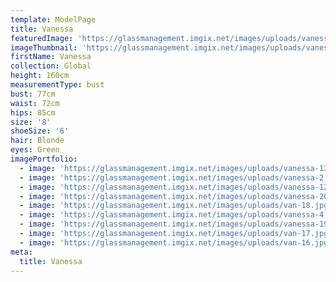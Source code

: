 ```yaml
---
template: ModelPage
title: Vanessa
featuredImage: 'https://glassmanagement.imgix.net/images/uploads/vanessa-7.jpg'
imageThumbnail: 'https://glassmanagement.imgix.net/images/uploads/vanessa-1.jpg'
firstName: Vanessa
collection: Global
height: 160cm
measurementType: bust
bust: 77cm
waist: 72cm
hips: 85cm
size: '8'
shoeSize: '6'
hair: Blonde
eyes: Green
imagePortfolio:
  - image: 'https://glassmanagement.imgix.net/images/uploads/vanessa-13.jpg'
  - image: 'https://glassmanagement.imgix.net/images/uploads/vanessa-2.jpg'
  - image: 'https://glassmanagement.imgix.net/images/uploads/vanessa-12.jpg'
  - image: 'https://glassmanagement.imgix.net/images/uploads/vanessa-20.jpg'
  - image: 'https://glassmanagement.imgix.net/images/uploads/van-18.jpg'
  - image: 'https://glassmanagement.imgix.net/images/uploads/vanessa-4.jpg'
  - image: 'https://glassmanagement.imgix.net/images/uploads/vanessa-19.jpg'
  - image: 'https://glassmanagement.imgix.net/images/uploads/van-17.jpg'
  - image: 'https://glassmanagement.imgix.net/images/uploads/van-16.jpg'
meta:
  title: Vanessa
---
```


